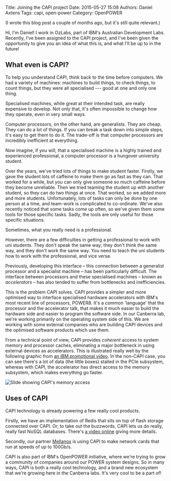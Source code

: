 Title: Joining the CAPI project
Date: 2015-05-27 15:08
Authors: Daniel Axtens
Tags: capi, open-power
Category: OpenPOWER

(I wrote this blog post a couple of months ago, but it's still quite relevant.)

Hi, I'm Daniel! I work in OzLabs, part of IBM's Australian Development Labs. Recently, I've been assigned to the CAPI project, and I've been given the opportunity to give you an idea of what this is, and what I'll be up to in the future!

What even is CAPI?
------------------

To help you understand CAPI, think back to the time before computers. We had a variety of machines: machines to build things, to check things, to count things, but they were all specialised --- good at one and only one thing.

Specialised machines, while great at their intended task, are really expensive to develop. Not only that, it's often impossible to change how they operate, even in very small ways.

Computer processors, on the other hand, are generalists. They are cheap. They can do a lot of things. If you can break a task down into simple steps, it's easy to get them to do it. The trade-off is that computer processors are incredibly inefficient at everything.

Now imagine, if you will, that a specialised machine is a highly trained and experienced professional, a computer processor is a hungover university student.

Over the years, we've tried lots of things to make student faster. Firstly, we gave the student lots of caffeine to make them go as fast as they can. That worked for a while, but you can only give someone so much caffeine before they become unreliable. Then we tried teaming the student up with another student, so they can do two things at once. That worked, so we added more and more students. Unfortunately, lots of tasks can only be done by one person at a time, and team-work is complicated to co-ordinate. We've also recently noticed that some tasks come up often, so we've given them some tools for those specific tasks. Sadly, the tools are only useful for those specific situations.

Sometimes, what you really need is a professional.

However, there are a few difficulties in getting a professional to work with uni students. They don't speak the same way; they don't think the same way, and they don't work the same way. You need to teach the uni students how to work with the professional, and vice versa.

Previously, developing this interface – this connection between a generalist processor and a specialist machine – has been particularly difficult. The interface between processors and these specialised machines – known as _accelerators_ – has also tended to suffer from bottlenecks and inefficiencies.

This is the problem CAPI solves. CAPI provides a simpler and more optimised way to interface specialised hardware accelerators with IBM's most recent line of processors, POWER8. It's a common 'language' that the processor and the accelerator talk, that makes it much easier to build the hardware side and easier to program the software side. In our Canberra lab, we're working primarily on the operating system side of this. We are working with some external companies who are building CAPI devices and the optimised software products which use them.

From a technical point of view, CAPI provides _coherent_ access to system memory and processor caches, eliminating a major bottleneck in using external devices as accelerators. This is illustrated really well by the following graphic from [an IBM promotional video](https://www.youtube.com/watch?v=4ZyXc12J6FA). In the non-CAPI case, you can see there's a lot of data (the little boxes) stalled in the PCIe subsystem, whereas with CAPI, the accelerator has direct access to the memory subsystem, which makes everything go faster.

![Slide showing CAPI's memory access](/images/dja/capi-memory.png)

Uses of CAPI
------------

CAPI technology is already powering a few really cool products.

Firstly, we have an implementation of Redis that sits on top of flash storage connected over CAPI. Or, to take out the buzzwords, CAPI lets us do really, really fast NoSQL databases. There's [a video online](https://www.youtube.com/watch?v=cCmFc_0xsvA) giving more details.

Secondly, our partner [Mellanox](http://www.mellanox.com/page/products_dyn?product_family=201&mtag=connectx_4_vpi_card) is using CAPI to make network cards that run at speeds of up to 100Gb/s.

CAPI is also part of IBM's OpenPOWER initiative, where we're trying to grow a community of companies around our POWER system designs. So in many ways, CAPI is both a really cool technology, and a brand new ecosystem that we're growing here in the Canberra labs. It's very cool to be a part of!
